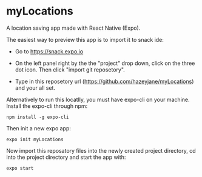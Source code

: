 # myLocations

A location saving app made with React Native (Expo).

The easiest way to preview this app is to import it to snack ide:

- Go to https://snack.expo.io

- On the left panel right by the the "project" drop down, click on the three dot icon. Then click "import git reposetory".

- Type in this reposetory url (https://github.com/hazeyjane/myLocations) and your all set.



Alternatively to run this locatlly, you must have expo-cli on your machine. Install the expo-cli through npm:
```
npm install -g expo-cli
```
Then init a new expo app:
```
expo init myLocations
```
Now import this reposatory files into the newly created project directory, cd into the project directory and start the app with:
```
expo start
```
